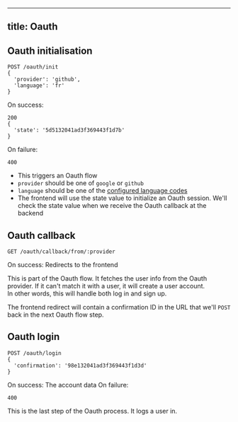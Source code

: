 ***

## title: Oauth

## Oauth initialisation

    POST /oauth/init
    {
      'provider': 'github',
      'language': 'fr'
    }

On success:

    200
    {
      'state': '5d5132041ad3f369443f1d7b'
    }

On failure:

    400

*   This triggers an Oauth flow
*   `provider` should be one of `google` or `github`
*   `language` should be one of the [configured language codes](https://github.com/freesewing/backend/blob/develop/src/config/index.js#L32)
*   The frontend will use the state value to initialize an Oauth session. We'll check the state value when we receive the Oauth callback at the backend

## Oauth callback

    GET /oauth/callback/from/:provider

On success: Redirects to the frontend

This is part of the Oauth flow. It fetches the user info from the Oauth provider. If it can't match it with a user, it will create a user account.\
In other words, this will handle both log in and sign up.

The frontend redirect will contain a confirmation ID in the URL that we'll `POST` back in the next Oauth flow step.

## Oauth login

    POST /oauth/login
    {
      'confirmation': '98e132041ad3f369443f1d3d'
    }

On success: The account data
On failure:

    400

This is the last step of the Oauth process. It logs a user in.
